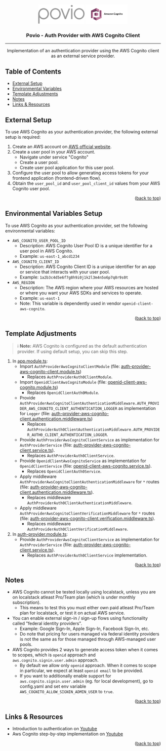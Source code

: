 <a name="readme-top"></a>

<!-- Project Logos -->
<p align="center">
  <span>
    <img style="height:64px" src="./assets/povio-logo-dark.png" alt="Povio Logo">
  </span>
  <span>
    <img style="height:64px" src="./assets/amazon-cognito.png" alt="AWS Cognito Logo">
  </span>
</p>

<!-- Project Title -->
<h3 align="center">Povio - Auth Provider with AWS Cognito Client</h3>

---

<p align="center">Implementation of an authentication provider using the AWS Cognito client as an external service provider.</p>

## Table of Contents

- [External Setup](#external-setup)
- [Environmental Variables](#environmental-variables)
- [Template Adjustments](#template-adjustments)
- [Notes](#notes)
- [Links & Resources](#links-and-resources)

## External Setup <a name="external-setup"></a>

To use AWS Cognito as your authentication provider, the following external setup is required:

1. Create an AWS account on [AWS official website][aws-cognito-official-website].
2. Create a user pool in your AWS account.
   - Navigate under service "Cognito"
   - Create a user pool.
   - Create user pool application for this user pool.
3. Configure the user pool to allow generating access tokens for your frontend application (frontend-driven flow).
4. Obtain the `user_pool_id` and `user_pool_client_id` values from your AWS Cognito user pool.

<p align="right">(<a href="#readme-top">back to top</a>)</p>

## Environmental Variables Setup <a name="environmental-variables"></a>

To use AWS Cognito as your authentication provider, set the following environmental variables:

- `AWS_COGNITO_USER_POOL_ID`
  - Description: AWS Cognito User Pool ID is a unique identifier for a user pool in AWS Cognito.
  - Example: `us-east-1_abcd1234`
- `AWS_COGNITO_CLIENT_ID`
  - Description: AWS Cognito Client ID is a unique identifier for an app or service that interacts with your user pool.
  - Example: `1a2b3c4d5e6f7g8h9i0j1k2l3m4n5o6p7q8r9s0t`
- `AWS_REGION`
  - Description: The AWS region where your AWS resources are hosted or where you want your AWS SDKs and services to operate.
  - Example: `us-east-1`
  - Note: This variable is dependently used in vendor `openid-client-aws-cognito`.

<p align="right">(<a href="#readme-top">back to top</a>)</p>

## Template Adjustments <a name="template-adjustments"></a>

> ℹ️ **Note:** AWS Cognito is configured as the default authentication provider. If using default setup, you can skip this step.

1. In [app.module.ts](../../modules/app/app.module.ts):
   - Import `AuthProviderAwsCognitoClientModule` (file: [auth-provider-aws-cognito-client.module.ts](./auth-provider-aws-cognito-client.module.ts))
     - Replaces `AuthProviderAuth0ClientModule`.
   - Import `OpenidClientAwsCognitoModule` (file: [openid-client-aws-cognito.module.ts](../openid-client-aws-cognito/openid-client-aws-cognito.module.ts))
     - Replaces `OpenidClientAuth0Module`.
   - Provide `AuthProviderAwsCognitoClientAuthenticationMiddleware.AUTH_PROVIDER_AWS_COGNITO_CLIENT_AUTHENTICATION_LOGGER` as implementation for `Logger` (file: [auth-provider-aws-cognito-client.authentication.middleware.ts](./middlewares/auth-provider-aws-cognito-client.authentication.middleware.ts))
     - Replaces `AuthProviderAuth0ClientAuthenticationMiddleware.AUTH_PROVIDER_AUTH0_CLIENT_AUTHENTICATION_LOGGER`.
   - Provide `AuthProviderAwsCognitoClientService` as implementation for `AuthProviderService` (file: [auth-provider-aws-cognito-client.service.ts](./auth-provider-aws-cognito-client.service.ts)).
     - Replaces `AuthProviderAuth0ClientService`.
   - Provide `OpenidClientAwsCognitoService` as implementation for `OpenidClientService` (file: [openid-client-aws-cognito.service.ts](../openid-client-aws-cognito/openid-client-aws-cognito.service.ts)).
     - Replaces `OpenidClientAuth0Service`.
   - Apply middleware `AuthProviderAwsCognitoClientAuthenticationMiddleware` for `*` routes (file: [auth-provider-aws-cognito-client.authentication.middleware.ts](./middlewares/auth-provider-aws-cognito-client.authentication.middleware.ts)).
     - Replaces middleware `AuthProviderAuth0ClientAuthenticationMiddleware`.
   - Apply middleware `AuthProviderAwsCognitoClientVerificationMiddleware` for `*` routes (file: [auth-provider-aws-cognito-client.verification.middleware.ts](./middlewares/auth-provider-aws-cognito-client.verification.middleware.ts)).
     - Replaces middleware `AuthProviderAuth0ClientVerificationMiddleware`.
2. In [auth-provider.module.ts](../auth-provider/auth-provider.module.ts):
   - Provide `AuthProviderAwsCognitoClientService` as implementation for `AuthProviderService` (file: [auth-provider-aws-cognito-client.service.ts](./auth-provider-aws-cognito-client.service.ts)).
     - Replaces `AuthProviderAuth0ClientService` implementation.

<p align="right">(<a href="#readme-top">back to top</a>)</p>

## Notes <a name="notes"></a>

- AWS Cognito cannot be tested locally using localstack, unless you are on localstack atleast Pro/Team plan (which is under monthly subscription).
  - This means to test this you must either own paid atleast Pro/Team plan for localstack, or test it on actual AWS service.
- You can enable external sign-in / sign-up flows using functionality called "federal identity providers".
  - Example: Google Sign-In, Apple Sign-In, Facebook Sign-In, etc.
  - Do note that pricing for users managed via federal identity providers is not the same as for those managed through AWS-managed user pools.
- AWS Cognito provides 2 ways to generate access token when it comes to scopes, which is `openid` approach and `aws.cognito.signin.user.admin` approach.
  - By default we allow only `openid` approach. When it comes to scope in particular, we expect at least `openid email` to be provided.
  - If you want to additionally enable support for `aws.cognito.signin.user.admin` (eg. for local development), go to config.yaml and set env variable `AWS_COGNITO_ALLOW_SIGNIN_ADMIN_USER` to `true`.

<p align="right">(<a href="#readme-top">back to top</a>)</p>

## Links & Resources <a name="links-and-resources"></a>

- Introduction to authentication on [Youtube][auth-provider-01-introduction]
- Aws Cognito step-by-step implementation on [Youtube][auth-provider-03-aws-cognito]

<p align="right">(<a href="#readme-top">back to top</a>)</p>

<!-- Readme Variables -->

[aws-cognito-official-website]: https://aws.amazon.com/
[auth-provider-01-introduction]: https://www.youtube.com/watch?v=ALQpjejom1c
[auth-provider-03-aws-cognito]: https://youtu.be/DAkdcD-dDFo
